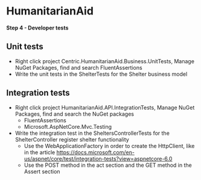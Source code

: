 # HumanitarianAid

**Step 4 - Developer tests**

## Unit tests
* Right click project Centric.HumanitarianAid.Business.UnitTests, Manage NuGet Packages, find and search FluentAssertions
* Write the unit tests in the ShelterTests for the Shelter business model

## Integration tests
* Right click project HumanitarianAid.API.IntegrationTests, Manage NuGet Packages, find and search the NuGet packages
  * FluentAssertions
  * Microsoft.AspNetCore.Mvc.Testing
* Write the integration test in the SheltersControllerTests for the ShelterController register shelter functionality
  * Use the WebApplicationFactory in order to create the HttpClient, like in the article https://docs.microsoft.com/en-us/aspnet/core/test/integration-tests?view=aspnetcore-6.0
  * Use the POST method in the act section and the GET method in the Assert section 
